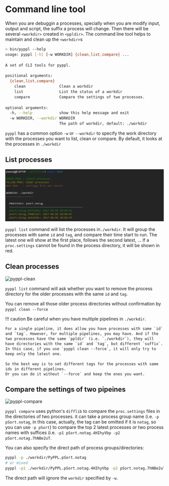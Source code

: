 # Command line tool
<!-- toc -->

When you are debuggin a processes, specially when you are modify input, output and script, the suffix a process will change. Then there will be several `<workdir>` created in `<ppldir>`. The command line tool helps to maintain and clean up the `<workdir>`s

```bash
> bin/pyppl --help
usage: pyppl [-h] [-w WORKDIR] {clean,list,compare} ...

A set of CLI tools for pyppl.

positional arguments:
  {clean,list,compare}
    clean               Clean a workdir
    list                List the status of a workdir
    compare             Compare the settings of two processes.

optional arguments:
  -h, --help            show this help message and exit
  -w WORKDIR, --workdir WORKDIR
                        The path of workdir, default: ./workdir
```

`pyppl` has a common option `-w` or `--workdir` to specify the work directory with the  processes you want to list, clean or compare. By default, it looks at the processes in `./workdir`

## List processes
![pyppl-cli][1]

`pyppl list` command will list the processes in`./workdir`. It will group the processes with same `id` and `tag`, and compare their time start to run. The latest one will show at the first place, follows the second latest, ... If a `proc.settings` cannot be found in the process directory, it will be shown in red.

## Clean processes
![pyppl-clean][2]

`pyppl list` command will ask whether you want to remove the process directory for the older processes with the same `id` and `tag`.

You can remove all those older process directories without confirmation by `pyppl clean --force`

!!! caution
    Be careful when you have multiple pipelines in `./workdir`. 
    
    For a single pipeline, it does allow you have processes with same `id` and `tag`. However, for multiple pipelines, you may have. And if the two processes have the same `ppldir` (i.e. `./workdir`), they will have directories with the same `id` and `tag`, but different `suffix`. In this case, if you use `pyppl clean --force`, it will only try to keep only the latest one.
    
    So the best way is to set different tags for the processes with same ids in different pipelines.
    Or you can do it without `--force` and keep the ones you want.

## Compare the settings of two pipeines
![pyppl-compare][3]

`pyppl compare` uses python's `difflib` to compare the `proc.settings` files in the directories of two processes. it can take a process group name (i.e. `-p pSort.notag`, in this case, actually, the tag can be omitted if it is `notag`, so you can use `-p pSort`) to compare the top 2 latest processes or two process names with suffices (i.e. `-p1 pSort.notag.4HIhyVbp -p2 pSort.notag.7hNBe2uT`. 

You can also specify the direct path of process groups/directories:
```sh
pyppl -p ./workdir/PyPPL.pSort.notag 
# or mixed
pyppl -p1 ./workdir/PyPPL.pSort.notag.4HIhyVbp -p2 pSort.notag.7hNBe2uT 
```
The direct path will ignore the `workdir` specified by `-w`.  


 

[1]: ./pyppl-cli-list.png
[2]: https://raw.githubusercontent.com/pwwang/pyppl/master/docs/pyppl-cli-clean.png
[3]: https://raw.githubusercontent.com/pwwang/pyppl/master/docs/pyppl-cli-compare.png
